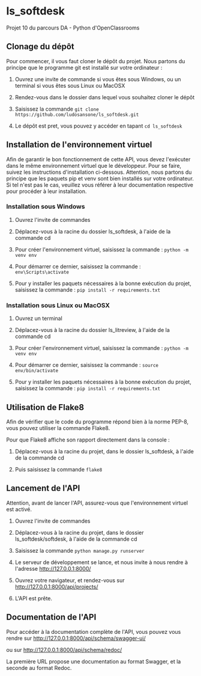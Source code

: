 # ls_softdesk
Projet 10 du parcours DA - Python d'OpenClassrooms




## Clonage du dépôt

Pour commencer, il vous faut cloner le dépôt du projet. Nous partons du principe que le programme git est installé sur votre ordinateur :

1. Ouvrez une invite de commande si vous êtes sous Windows, ou un terminal si vous êtes sous Linux ou MacOSX

2. Rendez-vous dans le dossier dans lequel vous souhaitez cloner le dépôt

3. Saisissez la commande `git clone https://github.com/ludosansone/ls_softdesk.git`

4. Le dépôt est pret, vous pouvez y accéder en tapant `cd ls_softdesk`




## Installation de l'environnement virtuel

Afin de garantir le bon fonctionnement de cette API, vous devez l'exécuter dans le même environnement virtuel que le développeur. Pour se faire, suivez les instructions d'installation ci-dessous.
Attention, nous partons du principe que les paquets pip et venv sont bien installés sur votre ordinateur. Si tel n'est pas le cas, veuillez vous référer à leur documentation respective pour procéder à leur installation.


### Installation sous Windows

1. Ouvrez l'invite de commandes

2. Déplacez-vous à la racine du dossier ls_softdesk, à l'aide de la commande cd

3. Pour créer l'environnement virtuel, saisissez la commande : `python -m venv env`

4. Pour démarrer ce dernier, saisissez la commande : `env\Scripts\activate`

5. Pour y installer les paquets nécessaires à la bonne exécution du projet, saisissez la commande : `pip install -r requirements.txt`


### Installation sous Linux ou MacOSX

1. Ouvrez un terminal

2. Déplacez-vous à la racine du dossier ls_litreview, à l'aide de la commande cd

3. Pour créer l'environnement virtuel, saisissez la commande : `python -m venv env`

4. Pour démarrer ce dernier, saisissez la commande : `source env/bin/activate`

5. Pour y installer les paquets nécessaires à la bonne exécution du projet, saisissez la commande : `pip install -r requirements.txt`



## Utilisation de Flake8

Afin de vérifier que le code du programme répond bien à la norme PEP-8, vous pouvez utiliser la commande Flake8.

Pour que Flake8 affiche son rapport directement dans la console : 

1. Déplacez-vous à la racine du projet, dans le dossier ls_softdesk, à l'aide de la commande cd

2. Puis saisissez la commande `flake8`




## Lancement de l'API

Attention, avant de lancer l'API, assurez-vous que l'environnement virtuel est activé.

1. Ouvrez l'invite de commandes

2. Déplacez-vous à la racine du projet, dans le dossier ls_softdesk/softdesk, à l'aide de la commande cd

3. Saisissez la commande `python manage.py runserver`

4. Le serveur de développement se lance, et nous invite à nous rendre à l'adresse http://127.0.0.1:8000/

5. Ouvrez votre navigateur, et rendez-vous sur http://127.0.0.1:8000/api/projects/

6. L'API est prête.




## Documentation de l'API


Pour accéder à la documentation complète de l'API, vous pouvez vous rendre sur http://127.0.0.1:8000/api/schema/swagger-ui/

ou sur http://127.0.0.1:8000/api/schema/redoc/

La première URL propose une documentation au format Swagger, et la seconde au format Redoc.
